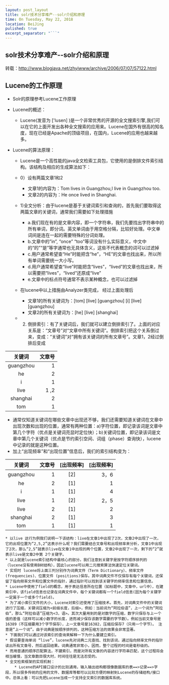 ```yaml
---
layout: post_layout
title: solr技术分享难产--solr介绍和原理
time: On Tuesday, May 22, 2018
location: BeiJing
pulished: true
excerpt_separator: "```"
---
```


## solr技术分享难产--solr介绍和原理
转载：http://www.blogjava.net/zhyiwww/archive/2006/07/07/57122.html
## Lucene的工作原理
* Solr的原理参考Lucene工作原理
* Lucene的概述：
    * Lucene(发音为 ['lusen] )是一个非常优秀的开源的全文搜索引擎,我们可以在它的上面开发出各种全文搜索的应用来。Lucene在国外有很高的知名度，现在已经是Apache的顶级项目，在国内，Lucene的应用也越来越多。

* Lucene的算法原理：

    * Lucene是一个高性能的java全文检索工具包，它使用的是倒排文件索引结构。该结构及相应的生成算法如下：
    * 0）设有两篇文章1和2
        * 文章1的内容为：Tom lives in Guangzhou,I live in Guangzhou too.
        * 文章2的内容为：He once lived in Shanghai.

    * 1)全文分析：由于lucene是基于关键词索引和查询的，首先我们要取得这两篇文章的关键词，通常我们需要如下处理措施
        * a.我们现在有的是文章内容，即一个字符串，我们先要找出字符串中的所有单词，即分词。英文单词由于用空格分隔，比较好处理。中文单词间是连在一起的需要特殊的分词处理。
        * b.文章中的”in”, “once” “too”等词没有什么实际意义，中文中的“的”“是”等字通常也无具体含义，这些不代表概念的词可以过滤掉
        * c.用户通常希望查“He”时能把含“he”，“HE”的文章也找出来，所以所有单词需要统一大小写。
        * d.用户通常希望查“live”时能把含“lives”，“lived”的文章也找出来，所以需要把“lives”，“lived”还原成“live”
        * e.文章中的标点符号通常不表示某种概念，也可以过滤掉
    * 在lucene中以上措施由Analyzer类完成， 经过上面处理后
        * 文章1的所有关键词为：[tom] [live] [guangzhou] [i] [live] [guangzhou]
        * 文章2的所有关键词为：[he] [live] [shanghai]
    * 2) 倒排索引：有了关键词后，我们就可以建立倒排索引了。上面的对应关系是：“文章号”对“文章中所有关键词”。倒排索引把这个关系倒过来，变成：“关键词”对“拥有该关键词的所有文章号”。文章1，2经过倒排后变成

| 关键词        | 文章号    |
| :--------:   | -----:   |
| guangzhou        | 1      |
| he        | 2      |
| i        | 1      |
| live        | 1 ,2     |
| shanghai        | 2      |
| tom        | 1      |

* 通常仅知道关键词在哪些文章中出现还不够，我们还需要知道关键词在文章中出现次数和出现的位置，通常有两种位置：a)字符位置，即记录该词是文章中第几个字符（优点是关键词亮显时定位快）；b)关键词位置，即记录该词是文章中第几个关键词（优点是节约索引空间、词组（phase）查询快），lucene中记录的就是这种位置。
* 加上“出现频率”和“出现位置”信息后，我们的索引结构变为：

| 关键词        | 文章号    |  [出现频率]  |  [出现频率]  |
| :--------:   | -----:   | :----: | ----: |
| guangzhou        | 1      |   [2]    |   3，6    |
| he        | 2      |   [1]    |  1    |
| i        | 1      |   [1]    |  4    |
| live        | 1      |   [2]    |   2，5    |
| live        | 2      |   [1]    |  2    |
| shanghai        | 2      |   [1]    |  3    |
| tom        | 1      |   [1]    |   1    |
    * 以live 这行为例我们说明一下该结构：live在文章1中出现了2次，文章2中出现了一次，它的出现位置为“2,5,2”这表示什么呢？我们需要结合文章号和出现频率来分析，文章1中出现了2次，那么“2,5”就表示live在文章1中出现的两个位置，文章2中出现了一次，剩下的“2”就表示live是文章2中第 2个关键字。
    * 以上就是lucene索引结构中最核心的部分。我们注意到关键字是按字符顺序排列的（lucene没有使用B树结构），因此lucene可以用二元搜索算法快速定位关键词。
    * 实现时 lucene将上面三列分别作为词典文件（Term Dictionary）、频率文件(frequencies)、位置文件 (positions)保存。其中词典文件不仅保存有每个关键词，还保留了指向频率文件和位置文件的指针，通过指针可以找到该关键字的频率信息和位置信息。
    * Lucene中使用了field的概念，用于表达信息所在位置（如标题中，文章中，url中），在建索引中，该field信息也记录在词典文件中，每个关键词都有一个field信息(因为每个关键字一定属于一个或多个field)。
    * 为了减小索引文件的大小，Lucene对索引还使用了压缩技术。首先，对词典文件中的关键词进行了压缩，关键词压缩为<前缀长度，后缀>，例如：当前词为“阿拉伯语”，上一个词为“阿拉伯”，那么“阿拉伯语”压缩为<3，语>。其次大量用到的是对数字的压缩，数字只保存与上一个值的差值（这样可以减小数字的长度，进而减少保存该数字需要的字节数）。例如当前文章号是16389（不压缩要用3个字节保存），上一文章号是16382，压缩后保存7（只用一个字节）。 注意是“上一个词”。由于词典是按顺序排列的，这种压缩方法的效果会非常显著。
    * 下面我们可以通过对该索引的查询来解释一下为什么要建立索引。
    * 假设要查询单词 “live”，lucene先对词典二元查找、找到该词，通过指向频率文件的指针读出所有文章号，然后返回结果。词典通常非常小，因而，整个过程的时间是毫秒级的。
    * 而用普通的顺序匹配算法，不建索引，而是对所有文章的内容进行字符串匹配，这个过程将会相当缓慢，当文章数目很大时，时间往往是无法忍受的。
    * 全文检索框架的实现机制：
        * Lucene的API接口设计的比较通用，输入输出结构都很像数据库的表==>记录==>字段，所以很多传统的应用的文件、数据库等都可以比较方便的映射到Lucene的存储结构/接口中。总体上看：可以先把Lucene当成一个支持全文索引的数据库系统。





